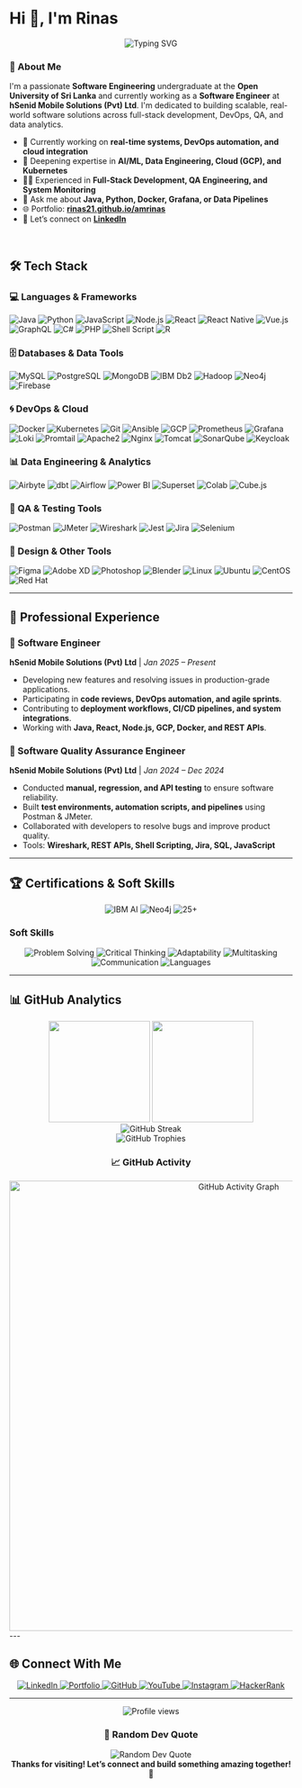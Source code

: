 # Hi 👋, I'm Rinas
<div align="center">
  <img src="https://readme-typing-svg.herokuapp.com?font=Fira+Code&pause=1000&color=2E9EF7&center=true&vCenter=true&width=435&lines=Software+Engineering+Student;Full-Stack+Developer;QA+%26+DevOps+Enthusiast;Passionate+about+AI+%26+Data" alt="Typing SVG" />
</div>

### 🚀 About Me
I'm a passionate **Software Engineering** undergraduate at the **Open University of Sri Lanka** and currently working as a **Software Engineer** at **hSenid Mobile Solutions (Pvt) Ltd**. I'm dedicated to building scalable, real-world software solutions across full-stack development, DevOps, QA, and data analytics.

- 🔭 Currently working on **real-time systems, DevOps automation, and cloud integration**
- 🌱 Deepening expertise in **AI/ML, Data Engineering, Cloud (GCP), and Kubernetes**
- 👨‍💻 Experienced in **Full-Stack Development, QA Engineering, and System Monitoring**
- 💬 Ask me about **Java, Python, Docker, Grafana, or Data Pipelines**
- 🌐 Portfolio: **[rinas21.github.io/amrinas](https://rinas21.github.io/amrinas/)**
- 🔗 Let’s connect on **[LinkedIn](https://linkedin.com/in/amrinas)**

<br clear="right"/>

## 🛠️ Tech Stack

### 💻 Languages & Frameworks
<p>
  <img src="https://img.shields.io/badge/Java-ED8B00?style=for-the-badge&logo=java&logoColor=white" alt="Java"/>
  <img src="https://img.shields.io/badge/Python-3776AB?style=for-the-badge&logo=python&logoColor=white" alt="Python"/>
  <img src="https://img.shields.io/badge/JavaScript-F7DF1E?style=for-the-badge&logo=javascript&logoColor=black" alt="JavaScript"/>
  <img src="https://img.shields.io/badge/Node.js-43853D?style=for-the-badge&logo=node.js&logoColor=white" alt="Node.js"/>
  <img src="https://img.shields.io/badge/React-20232A?style=for-the-badge&logo=react&logoColor=61DAFB" alt="React"/>
  <img src="https://img.shields.io/badge/React_Native-20232A?style=for-the-badge&logo=react&logoColor=61DAFB" alt="React Native"/>
  <img src="https://img.shields.io/badge/Vue.js-35495E?style=for-the-badge&logo=vue.js&logoColor=4FC08D" alt="Vue.js"/>
  <img src="https://img.shields.io/badge/GraphQL-E10098?style=for-the-badge&logo=graphql&logoColor=white" alt="GraphQL"/>
  <img src="https://img.shields.io/badge/C%23-239120?style=for-the-badge&logo=c-sharp&logoColor=white" alt="C#"/>
  <img src="https://img.shields.io/badge/PHP-777BB4?style=for-the-badge&logo=php&logoColor=white" alt="PHP"/>
  <img src="https://img.shields.io/badge/Shell_Script-E5A50A?style=for-the-badge&logo=gnu-bash&logoColor=white" alt="Shell Script"/>
  <img src="https://img.shields.io/badge/R-276DC3?style=for-the-badge&logo=r&logoColor=white" alt="R"/>
</p>

### 🗄️ Databases & Data Tools
<p>
  <img src="https://img.shields.io/badge/MySQL-005C84?style=for-the-badge&logo=mysql&logoColor=white" alt="MySQL"/>
  <img src="https://img.shields.io/badge/PostgreSQL-316192?style=for-the-badge&logo=postgresql&logoColor=white" alt="PostgreSQL"/>
  <img src="https://img.shields.io/badge/MongoDB-47A248?style=for-the-badge&logo=mongodb&logoColor=white" alt="MongoDB"/>
  <img src="https://img.shields.io/badge/IBM_Db2-0052CC?style=for-the-badge&logo=ibm&logoColor=white" alt="IBM Db2"/>
  <img src="https://img.shields.io/badge/Apache_Hadoop-FCCF32?style=for-the-badge&logo=apache-hadoop&logoColor=black" alt="Hadoop"/>
  <img src="https://img.shields.io/badge/Neo4j-008CC1?style=for-the-badge&logo=neo4j&logoColor=white" alt="Neo4j"/>
  <img src="https://img.shields.io/badge/Firebase-039BE5?style=for-the-badge&logo=Firebase&logoColor=white" alt="Firebase"/>
</p>

### 🌀 DevOps & Cloud
<p>
  <img src="https://img.shields.io/badge/Docker-2CA5E0?style=for-the-badge&logo=docker&logoColor=white" alt="Docker"/>
  <img src="https://img.shields.io/badge/Kubernetes-326CE5?style=for-the-badge&logo=kubernetes&logoColor=white" alt="Kubernetes"/>
  <img src="https://img.shields.io/badge/Git-F05032?style=for-the-badge&logo=git&logoColor=white" alt="Git"/>
  <img src="https://img.shields.io/badge/Ansible-EE0000?style=for-the-badge&logo=ansible&logoColor=white" alt="Ansible"/>
  <img src="https://img.shields.io/badge/GCP-4285F4?style=for-the-badge&logo=google-cloud&logoColor=white" alt="GCP"/>
  <img src="https://img.shields.io/badge/Prometheus-E6522C?style=for-the-badge&logo=prometheus&logoColor=white" alt="Prometheus"/>
  <img src="https://img.shields.io/badge/Grafana-F46800?style=for-the-badge&logo=grafana&logoColor=white" alt="Grafana"/>
  <img src="https://img.shields.io/badge/Loki-8AB8F9?style=for-the-badge&logo=grafana-loki&logoColor=white" alt="Loki"/>
  <img src="https://img.shields.io/badge/Promtail-8AB8F9?style=for-the-badge&logo=grafana-loki&logoColor=white" alt="Promtail"/>
  <img src="https://img.shields.io/badge/Apache2-0052B5?style=for-the-badge&logo=apache&logoColor=white" alt="Apache2"/>
  <img src="https://img.shields.io/badge/Nginx-009688?style=for-the-badge&logo=nginx&logoColor=white" alt="Nginx"/>
  <img src="https://img.shields.io/badge/Tomcat-F8DC75?style=for-the-badge&logo=apache-tomcat&logoColor=black" alt="Tomcat"/>
  <img src="https://img.shields.io/badge/SonarQube-2A2A72?style=for-the-badge&logo=sonarqube&logoColor=white" alt="SonarQube"/>
  <img src="https://img.shields.io/badge/Keycloak-0086D7?style=for-the-badge&logo=keycloak&logoColor=white" alt="Keycloak"/>
</p>

### 📊 Data Engineering & Analytics
<p>
  <img src="https://img.shields.io/badge/Airbyte-1F70C1?style=for-the-badge&logo=airbyte&logoColor=white" alt="Airbyte"/>
  <img src="https://img.shields.io/badge/dbt-326CE5?style=for-the-badge&logo=dbt&logoColor=white" alt="dbt"/>
  <img src="https://img.shields.io/badge/Apache_Airflow-017CEE?style=for-the-badge&logo=apache-airflow&logoColor=white" alt="Airflow"/>
  <img src="https://img.shields.io/badge/Power_BI-F2C811?style=for-the-badge&logo=power-bi&logoColor=black" alt="Power BI"/>
  <img src="https://img.shields.io/badge/Apache_Superset-017CEF?style=for-the-badge&logo=apache-superset&logoColor=white" alt="Superset"/>
  <img src="https://img.shields.io/badge/Google_Colab-F9AB00?style=for-the-badge&logo=google-colab&logoColor=white" alt="Colab"/>
  <img src="https://img.shields.io/badge/Cube.js-31303D?style=for-the-badge&logo=cube&logoColor=white" alt="Cube.js"/>
</p>

### 🧪 QA & Testing Tools
<p>
  <img src="https://img.shields.io/badge/Postman-FF6C37?style=for-the-badge&logo=Postman&logoColor=white" alt="Postman"/>
  <img src="https://img.shields.io/badge/JMeter-1098F7?style=for-the-badge&logo=apache-jmeter&logoColor=white" alt="JMeter"/>
  <img src="https://img.shields.io/badge/Wireshark-0088CC?style=for-the-badge&logo=wireshark&logoColor=white" alt="Wireshark"/>
  <img src="https://img.shields.io/badge/Jest-323330?style=for-the-badge&logo=Jest&logoColor=white" alt="Jest"/>
  <img src="https://img.shields.io/badge/Jira-0052CC?style=for-the-badge&logo=Jira&logoColor=white" alt="Jira"/>
  <img src="https://img.shields.io/badge/Selenium-43B02A?style=for-the-badge&logo=selenium&logoColor=white" alt="Selenium"/>
</p>

### 🎨 Design & Other Tools
<p>
  <img src="https://img.shields.io/badge/Figma-F24E1E?style=for-the-badge&logo=figma&logoColor=white" alt="Figma"/>
  <img src="https://img.shields.io/badge/Adobe_XD-FF61F6?style=for-the-badge&logo=Adobe%20XD&logoColor=white" alt="Adobe XD"/>
  <img src="https://img.shields.io/badge/Photoshop-31A8FF?style=for-the-badge&logo=Adobe%20Photoshop&logoColor=black" alt="Photoshop"/>
  <img src="https://img.shields.io/badge/Blender-F5792A?style=for-the-badge&logo=blender&logoColor=white" alt="Blender"/>
  <img src="https://img.shields.io/badge/Linux-FCC624?style=for-the-badge&logo=linux&logoColor=black" alt="Linux"/>
  <img src="https://img.shields.io/badge/Ubuntu-E95420?style=for-the-badge&logo=ubuntu&logoColor=white" alt="Ubuntu"/>
  <img src="https://img.shields.io/badge/CentOS-262577?style=for-the-badge&logo=centos&logoColor=white" alt="CentOS"/>
  <img src="https://img.shields.io/badge/Red_Hat-C9272D?style=for-the-badge&logo=red-hat&logoColor=white" alt="Red Hat"/>
</p>

---

## 💼 Professional Experience

### 🚀 Software Engineer 
**hSenid Mobile Solutions (Pvt) Ltd** | *Jan 2025 – Present*  
- Developing new features and resolving issues in production-grade applications.
- Participating in **code reviews, DevOps automation, and agile sprints**.
- Contributing to **deployment workflows, CI/CD pipelines, and system integrations**.
- Working with **Java, React, Node.js, GCP, Docker, and REST APIs**.

### 🧪 Software Quality Assurance Engineer
**hSenid Mobile Solutions (Pvt) Ltd** | *Jan 2024 – Dec 2024*  
- Conducted **manual, regression, and API testing** to ensure software reliability.
- Built **test environments, automation scripts, and pipelines** using Postman & JMeter.
- Collaborated with developers to resolve bugs and improve product quality.
- Tools: **Wireshark, REST APIs, Shell Scripting, Jira, SQL, JavaScript**

---

## 🏆 Certifications & Soft Skills

<div align="center">
  <img src="https://img.shields.io/badge/IBM-AI_Fundamentals-052FAD?style=for-the-badge&logo=ibm&logoColor=white" alt="IBM AI"/>
  <img src="https://img.shields.io/badge/Neo4j-Certified_Professional-008CC1?style=for-the-badge&logo=neo4j&logoColor=white" alt="Neo4j"/>
  <img src="https://img.shields.io/badge/25+-Certifications-00C851?style=for-the-badge&logo=certificate&logoColor=white" alt="25+"/>
</div>

### Soft Skills
<p align="center">
  <img src="https://img.shields.io/badge/Skills-Problem_Solving-blue?style=flat&logo=problem-solving" alt="Problem Solving"/>
  <img src="https://img.shields.io/badge/Skills-Critical_Thinking-orange?style=flat" alt="Critical Thinking"/>
  <img src="https://img.shields.io/badge/Skills-Adaptability-green?style=flat" alt="Adaptability"/>
  <img src="https://img.shields.io/badge/Skills-Multitasking-purple?style=flat" alt="Multitasking"/>
  <img src="https://img.shields.io/badge/Skills-Communication-7B68EE?style=flat" alt="Communication"/>
  <img src="https://img.shields.io/badge/Languages-Sinhalese%2C%20English%2C%20Tamil-FF8C00?style=flat" alt="Languages"/>
</p>

---

## 📊 GitHub Analytics
<div align="center">
  <img height="180em" src="https://github-readme-stats.vercel.app/api?username=rinas21&show_icons=true&theme=tokyonight&include_all_commits=true&count_private=true"/>
  <img height="180em" src="https://github-readme-stats.vercel.app/api/top-langs/?username=rinas21&layout=compact&langs_count=8&theme=tokyonight"/>
</div>
<div align="center">
  <img src="https://github-readme-streak-stats.herokuapp.com/?user=rinas21&theme=tokyonight" alt="GitHub Streak"/>
</div>
<div align="center">
  <img src="https://github-profile-trophy.vercel.app/?username=rinas21&theme=tokyonight&no-frame=false&no-bg=false&margin-w=4" alt="GitHub Trophies"/>
</div>
<!-- Added animated GitHub activity heatmap graph -->
<div align="center">
  <h3>📈 GitHub Activity</h3>
  <img src="https://activity-graph.herokuapp.com/graph?username=rinas21&theme=tokyonight" width="800" alt="GitHub Activity Graph"/>
</div>
---

## 🌐 Connect With Me
<div align="center">
  <a href="https://www.linkedin.com/in/amrinas/" target="_blank">
    <img src="https://img.shields.io/badge/LinkedIn-0077B5?style=for-the-badge&logo=linkedin&logoColor=white" alt="LinkedIn"/>
  </a>
  <a href="https://rinas21.github.io/amrinas/" target="_blank">
    <img src="https://img.shields.io/badge/Portfolio-FF5722?style=for-the-badge&logo=web&logoColor=white" alt="Portfolio"/>
  </a>
  <a href="https://github.com/rinas21" target="_blank">
    <img src="https://img.shields.io/badge/GitHub-100000?style=for-the-badge&logo=github&logoColor=white" alt="GitHub"/>
  </a>
  <a href="https://youtube.com/c/codewithrinas" target="_blank">
    <img src="https://img.shields.io/badge/YouTube-FF0000?style=for-the-badge&logo=youtube&logoColor=white" alt="YouTube"/>
  </a>
  <a href="https://instagram.com/rinasofficial" target="_blank">
    <img src="https://img.shields.io/badge/Instagram-E4405F?style=for-the-badge&logo=instagram&logoColor=white" alt="Instagram"/>
  </a>
  <a href="https://www.hackerrank.com/a.m.rinas" target="_blank">
    <img src="https://img.shields.io/badge/HackerRank-2EC866?style=for-the-badge&logo=HackerRank&logoColor=white" alt="HackerRank"/>
  </a>
</div>

---

<div align="center">
  <img src="https://komarev.com/ghpvc/?username=rinas21&label=Profile%20views&color=0e75b6&style=for-the-badge" alt="Profile views" />
</div>

<div align="center">
  <h3>💭 Random Dev Quote</h3>
  <img src="https://quotes-github-readme.vercel.app/api?type=horizontal&theme=tokyonight" alt="Random Dev Quote"/>
</div>

<div align="center">
  <strong>Thanks for visiting! Let’s connect and build something amazing together! 🚀</strong>
</div>
